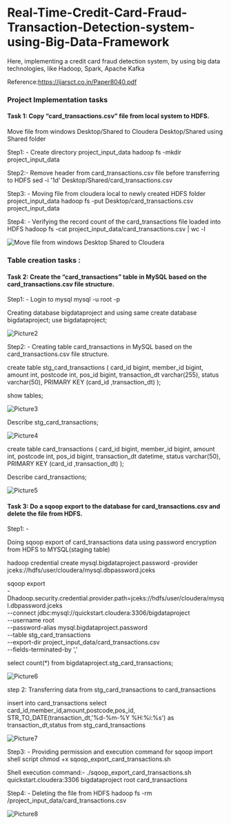 # Real-Time-Credit-Card-Fraud-Transaction-Detection-system-using-Big-Data-Framework
Here, implementing a credit card fraud detection system, by using big data technologies, like Hadoop, Spark, Apache Kafka

Reference:https://ijarsct.co.in/Paper8040.pdf

### Project Implementation tasks
#### Task 1: Copy “card_transactions.csv” file from local system to HDFS.
Move file from windows Desktop/Shared to Cloudera Desktop/Shared using Shared folder

Step1: -
Create directory project_input_data
hadoop fs -mkdir project_input_data

Step2:-
Remove header from card_transactions.csv file before transferring to HDFS
sed -i '1d'  Desktop/Shared/card_transactions.csv 

Step3: -
Moving file from cloudera local to newly created HDFS folder project_input_data
hadoop fs -put Desktop/card_transactions.csv project_input_data

Step4: -
Verifying the record count of the card_transactions file loaded into HDFS 
hadoop fs -cat project_input_data/card_transactions.csv | wc -l

![Move file from windows Desktop Shared to Cloudera](https://github.com/laijupjoy/Real-Time-Credit-Card-Fraud-Transaction-Detection-system-using-Big-Data-Framework/assets/87544051/e2d55add-ad59-4cac-acf6-bc96f0ea6b8c)

### Table creation tasks :

#### Task 2: Create the “card_transactions” table in MySQL based on the card_transactions.csv file structure.
Step1: -
Login to mysql 
mysql -u root -p

Creating database bigdataproject and using same 
create database bigdataproject;
use bigdataproject;

![Picture2](https://github.com/laijupjoy/Real-Time-Credit-Card-Fraud-Transaction-Detection-system-using-Big-Data-Framework/assets/87544051/d07bc295-c541-4bb2-ade2-ce7d146c16ed)

Step2: -
Creating table card_transactions in MySQL based on the card_transactions.csv file structure.

create table stg_card_transactions (
card_id bigint,
member_id bigint,
amount int,
postcode int,
pos_id bigint,
transaction_dt varchar(255),
status varchar(50),
PRIMARY KEY (card_id ,transaction_dt)
);

show tables;

![Picture3](https://github.com/laijupjoy/Real-Time-Credit-Card-Fraud-Transaction-Detection-system-using-Big-Data-Framework/assets/87544051/56835110-c82b-48ba-b79d-227afcb6ed19)

Describe stg_card_transactions;

![Picture4](https://github.com/laijupjoy/Real-Time-Credit-Card-Fraud-Transaction-Detection-system-using-Big-Data-Framework/assets/87544051/6fa9bc03-f0c3-4878-a2d0-d9dd98717717)

create table card_transactions (
card_id bigint,
member_id bigint,
amount int,
postcode int,
pos_id bigint,
transaction_dt datetime,
status varchar(50),
PRIMARY KEY (card_id ,transaction_dt)
);

Describe card_transactions;

![Picture5](https://github.com/laijupjoy/Real-Time-Credit-Card-Fraud-Transaction-Detection-system-using-Big-Data-Framework/assets/87544051/0195df7d-31c2-45f0-a410-267fd83e8773)

#### Task 3: Do a sqoop export to the database for card_transactions.csv and delete the file from HDFS.
Step1: -

Doing sqoop export of card_transactions data using password encryption from HDFS to MYSQL(staging table)

hadoop credential create mysql.bigdataproject.password -provider jceks://hdfs/user/cloudera/mysql.dbpassword.jceks

sqoop export \
-Dhadoop.security.credential.provider.path=jceks://hdfs/user/cloudera/mysql.dbpassword.jceks \
--connect jdbc:mysql://quickstart.cloudera:3306/bigdataproject \
--username root \
--password-alias mysql.bigdataproject.password \
--table stg_card_transactions  \
--export-dir project_input_data/card_transactions.csv \
--fields-terminated-by ','

select count(*) from bigdataproject.stg_card_transactions;

![Picture6](https://github.com/laijupjoy/Real-Time-Credit-Card-Fraud-Transaction-Detection-system-using-Big-Data-Framework/assets/87544051/4b2c2297-3aea-464b-bf48-a38ee2e69f32)

step 2:
Transferring data from stg_card_transactions to card_transactions

insert into card_transactions select card_id,member_id,amount,postcode,pos_id, STR_TO_DATE(transaction_dt,'%d-%m-%Y %H:%i:%s') as transaction_dt,status  from stg_card_transactions

![Picture7](https://github.com/laijupjoy/Real-Time-Credit-Card-Fraud-Transaction-Detection-system-using-Big-Data-Framework/assets/87544051/b76f9f6b-3c10-4175-830c-ef98ab38915d)

Step3: -
Providing permission and execution command for sqoop import shell script
chmod +x sqoop_export_card_transactions.sh

Shell execution command:-
./sqoop_export_card_transactions.sh quickstart.cloudera:3306 bigdataproject root card_transactions

Step4: -
Deleting the file from HDFS
hadoop fs -rm /project_input_data/card_transactions.csv

![Picture8](https://github.com/laijupjoy/Real-Time-Credit-Card-Fraud-Transaction-Detection-system-using-Big-Data-Framework/assets/87544051/b779a5e1-a5f6-4568-8f2f-e1a4db6885bd)









 


